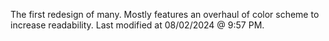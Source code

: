 The first redesign of many. Mostly features an overhaul of color scheme to increase readability. Last modified at 08/02/2024 @ 9:57 PM.
